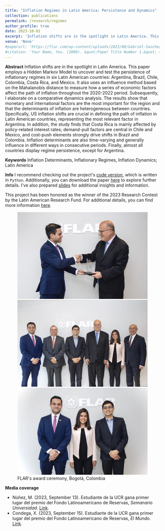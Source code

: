 ```yaml
---
title: "Inflation Regimes in Latin America: Persistence and Dynamics"
collection: publications
permalink: /research/regimes
author_profile: true
date: 2023-10-01
excerpt: 'Inflation shifts are in the spotlight in Latin America. This paper employs a Hidden Markov Model to uncover and test the persistence of inflationary regimes in six Latin American countries: Argentina, Brazil, Chile, Colombia, Costa Rica, and Mexico. It also uses an influence method based on the Mahalanobis distance to measure how a series of economic factors affect the path of inflation throughout the 2020-2022 period. Subsequently, I elaborate on a comparative dynamics analysis. The results show that monetary and international factors are the most important for the region and that the determinants of inflation are het- erogeneous between countries. Specifically, US inflation shifts are crucial in defining the path of inflation in Latin American countries, representing the most relevant factor in Argentina. In addition, the study finds that Costa Rica is mainly affected by policy-related interest rates; demand-pull factors are central in Chile and Mexico, and cost-push elements strongly drive shifts in Brazil and Colombia. Inflation determinants are also time-varying and generally influence in different ways in consecutive periods. Finally, almost all countries display regime persistence, except for Argentina.'
venue: 'None'
#paperurl: 'https://flar.com/wp-content/uploads/2023/08/Gabriel-Sanchez_Inflation-Regimes-in-Latin-America.pdf'
#citation: 'Your Name, You. (2009). &quot;Paper Title Number 1.&quot; <i>Journal 1</i>. 1(1).'
---
```


**Abstract**
Inflation shifts are in the spotlight in Latin America. This paper employs a Hidden Markov Model to uncover and test the persistence of inflationary regimes in six Latin American countries: Argentina, Brazil, Chile, Colombia, Costa Rica, and Mexico. It also uses an influence method based on the Mahalanobis distance to measure how a series of economic factors affect the path of inflation throughout the 2020-2022 period. Subsequently, I elaborate on a comparative dynamics analysis. The results show that monetary and international factors are the most important for the region and that the determinants of inflation are heterogeneous between countries. Specifically, US inflation shifts are crucial in defining the path of inflation in Latin American countries, representing the most relevant factor in Argentina. In addition, the study finds that Costa Rica is mainly affected by policy-related interest rates; demand-pull factors are central in Chile and Mexico, and cost-push elements strongly drive shifts in Brazil and Colombia. Inflation determinants are also time-varying and generally influence in different ways in consecutive periods. Finally, almost all countries display regime persistence, except for Argentina.

**Keywords** 
Inflation Determinants, Inflationary Regimes, Inflation Dynamics; Latin America


**Info**
I recommend checking out the project's [code version](https://gabriel-sanchezh.github.io/regimes/ "Regimes code"), which is written in `Python`. Additionally, you can download the paper [here](/files/regimes.pdf) to explore further details. I've also prepared [slides](/files/regimes-slides.pdf) for additional insights and information.

This project has been honored as the winner of the 2023 Research Contest by the Latin American Research Fund. For additional details, you can find more information [here](https://flar.com/ii-concurso-de-ensayos-flar/).

<figure class='third'>
  <a href='/images/regimes/regimes-1.jpeg'>
  <img src='/images/regimes/regimes-1.jpeg'></a>

  <a href='/images/regimes/regimes-2.jpeg'>
  <img src='/images/regimes/regimes-2.jpeg'></a>

  <a href='/images/regimes/regimes-4.jpeg'>
  <img src='/images/regimes/regimes-4.jpeg'></a>

  <figcaption>FLAR's award ceremony, Bogotá, Colombia</figcaption>
</figure>

**Media coverage**
- Núñez, M. (2023, September 13). Estudiante de la UCR gana primer lugar del premio del Fondo Latinoamericano de Reservas, *Semanario Universidad*. [Link](https://semanariouniversidad.com/universitarias/estudiante-de-economia-de-la-ucr-gano-primer-lugar-del-premio-del-fondo-latinoamericano-de-reservas/).
- Condega, X. (2023, September 15). Estudiante de la UCR gana primer lugar del premio del Fondo Latinoamericano de Reservas, *El Mundo*. [Link](https://elmundo.cr/costa-rica/estudiante-de-la-ucr-gana-primer-lugar-del-premio-del-fondo-latinoamericano-de-reservas/).
